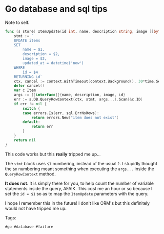 # Go database and sql tips

Note to self.


```go
func (s store) ItemUpdate(id int, name, description string, image []byte) error {
	stmt := `
	UPDATE items
	SET
		name = $1,
		description = $2,
		image = $3,
		updated_at = datetime('now')
	WHERE
		id = $4
	RETURNING id`
	ctx, cancel := context.WithTimeout(context.Background(), 30*time.Second)
	defer cancel()
	var c Item
	args := []interface{}{name, description, image, id}
	err := s.DB.QueryRowContext(ctx, stmt, args...).Scan(&c.ID)
	if err != nil {
		switch {
		case errors.Is(err, sql.ErrNoRows):
			return errors.New("item does not exist")
		default:
			return err
		}
	}
	return nil
}
```

This code works but this **really** tripped me up...

The `stmt` block uses `$1` numbering, instead of the usual `?`. I stupidly
thought the `$n` numbering meant something when executing the `args...` inside
the `QueryRowContext` method.

**It does not**. It is simply there for you, to help count the number of
variable statements inside the query, AFAIK. This cost me an hour or so because
I set the `id = $1` so as to map the `ItemUpdate` parameters with the query.

I hope I remember this in the future! I don't like ORM's but this definitely would 
not have tripped me up. 

Tags:

    #go #database #failure
